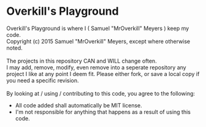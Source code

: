 # Overkill's Playground
Overkill's Playground is where I ( Samuel "MrOverkill" Meyers ) keep my code.<br />
Copyright (c) 2015 Samuel "MrOverkill" Meyers, except where otherwise noted.<br />
<br />
The projects in this repository CAN and WILL change often.<br />
I may add, remove, modify, even remove into a seperate repository any project I like
at any point I deem fit.  Please either fork, or save a local copy if you need a specific
revision.
<br />
<br />
By looking at / using / contributing to this code, you agree to the following:<br />
* All code added shall automatically be MIT license.<br />
* I'm not responsible for anything that happens as a result of using this code.<br />
<br />
